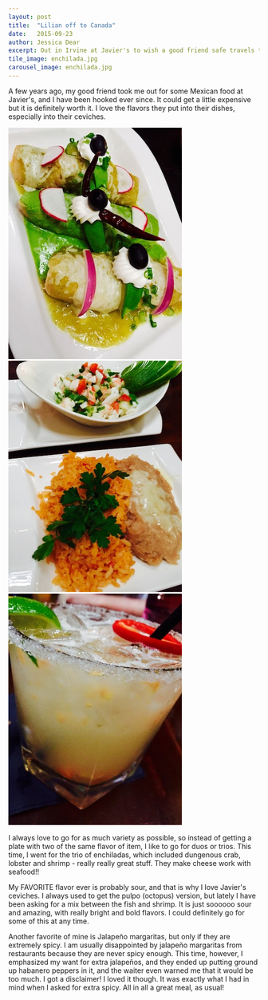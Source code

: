 ```yaml
---
layout: post
title:  "Lilian off to Canada"
date:   2015-09-23
author: Jessica Dear
excerpt: Out in Irvine at Javier's to wish a good friend safe travels to Canada.
tile_image: enchilada.jpg
carousel_image: enchilada.jpg
---
```




<p>A few years ago, my good friend took me out for some Mexican food at Javier's, and I have been hooked ever since. It could get a little expensive but it is definitely worth it. I love the flavors they put into their dishes, especially into their ceviches.</p>

<div class="photo-array">
<img src="/images/posts/2015-09-23-lilian-to-canada/enchilada3.jpg"/><img src="/images/posts/2015-09-23-lilian-to-canada/ceviche.jpg"/><img src="/images/posts/2015-09-23-lilian-to-canada/habanero_marg.jpg"/>
</div>

<p>I always love to go for as much variety as possible, so instead of getting a plate with two of the same flavor of item, I like to go for duos or trios. This time, I went for the trio of enchiladas, which included dungenous crab, lobster and shrimp - really really great stuff. They make cheese work with seafood!!</p>

<p>My FAVORITE flavor ever is probably sour, and that is why I love Javier's ceviches. I always used to get the pulpo (octopus) version, but lately I have been asking for a mix between the fish and shrimp. It is just soooooo sour and amazing, with really bright and bold flavors. I could definitely go for some of this at any time.</p>

<p>Another favorite of mine is Jalapeño margaritas, but only if they are extremely spicy. I am usually disappointed by jalapeño margaritas from restaurants because they are never spicy enough. This time, however, I emphasized my want for extra jalapeños, and they ended up putting ground up habanero peppers in it, and the waiter even warned me that it would be too much. I got a disclaimer! I loved it though. It was exactly what I had in mind when I asked for extra spicy. All in all a great meal, as usual!</p>

